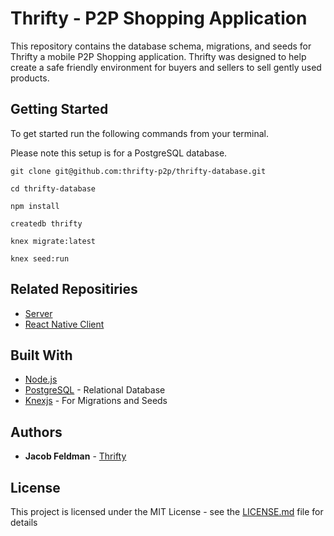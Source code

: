 # Thrifty - P2P Shopping Application

This repository contains the database schema, migrations, and seeds for Thrifty a mobile P2P Shopping application. Thrifty was designed to help create a safe friendly environment for buyers and sellers to sell gently used products.

## Getting Started

To get started run the following commands from your terminal.

Please note this setup is for a PostgreSQL database.

```
git clone git@github.com:thrifty-p2p/thrifty-database.git

cd thrifty-database

npm install

createdb thrifty

knex migrate:latest

knex seed:run
```

## Related Repositiries

* [Server](https://github.com/thrifty-p2p/thrifty-server)
* [React Native Client](https://github.com/thrifty-p2p/thrifty-client)

## Built With

* [Node.js](https://nodejs.org/en/)
* [PostgreSQL](https://www.postgresql.org/) - Relational Database
* [Knexjs](knexjs.org) - For Migrations and Seeds

## Authors

* **Jacob Feldman** - [Thrifty](https://github.com/thrifty-p2p)

## License

This project is licensed under the MIT License - see the [LICENSE.md](LICENSE.md) file for details
